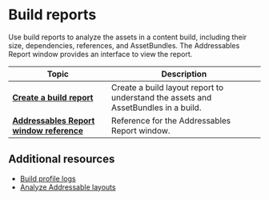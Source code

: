 # Build reports

Use build reports to analyze the assets in a content build, including their size, dependencies, references, and AssetBundles. The Addressables Report window provides an interface to view the report.

|**Topic**|**Description**|
|---|---|
|**[Create a build report](BuildLayoutReport.md)**|Create a build layout report to understand the assets and AssetBundles in a build.|
|**[Addressables Report window reference](addressables-report-window.md)**|Reference for the Addressables Report window.|

## Additional resources

* [Build profile logs](BuildProfileLog.md)
* [Analyze Addressable layouts](analyze-addressable-layouts.md)